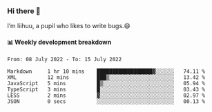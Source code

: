 ### Hi there 👋
I’m liihuu, a pupil who likes to write bugs.😄


#### 📊 Weekly development breakdown
<!--START_SECTION:waka-->

```text
From: 08 July 2022 - To: 15 July 2022

Markdown     1 hr 10 mins    ██████████████████▓░░░░░░   74.11 %
XML          12 mins         ███▒░░░░░░░░░░░░░░░░░░░░░   13.42 %
JavaScript   5 mins          █▒░░░░░░░░░░░░░░░░░░░░░░░   05.94 %
TypeScript   3 mins          █░░░░░░░░░░░░░░░░░░░░░░░░   03.43 %
LESS         2 mins          ▓░░░░░░░░░░░░░░░░░░░░░░░░   02.97 %
JSON         0 secs          ░░░░░░░░░░░░░░░░░░░░░░░░░   00.13 %
```

<!--END_SECTION:waka-->

<!--
**liihuu/liihuu** is a ✨ _special_ ✨ repository because its `README.md` (this file) appears on your GitHub profile.

Here are some ideas to get you started:

- 🔭 I’m currently working on ...
- 🌱 I’m currently learning ...
- 👯 I’m looking to collaborate on ...
- 🤔 I’m looking for help with ...
- 💬 Ask me about ...
- 📫 How to reach me: ...
- 😄 Pronouns: ...
- ⚡ Fun fact: ...
-->
